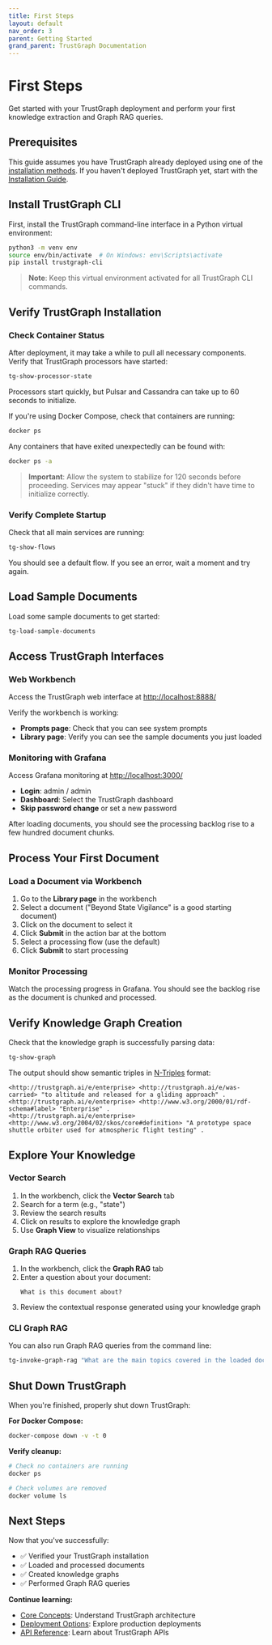 ```yaml
---
title: First Steps
layout: default
nav_order: 3
parent: Getting Started
grand_parent: TrustGraph Documentation
---
```


# First Steps

Get started with your TrustGraph deployment and perform your first knowledge extraction and Graph RAG queries.

## Prerequisites

This guide assumes you have TrustGraph already deployed using one of the [installation methods](installation.md). If you haven't deployed TrustGraph yet, start with the [Installation Guide](installation.md).

## Install TrustGraph CLI

First, install the TrustGraph command-line interface in a Python virtual environment:

```bash
python3 -m venv env
source env/bin/activate  # On Windows: env\Scripts\activate
pip install trustgraph-cli
```

> **Note**: Keep this virtual environment activated for all TrustGraph CLI commands.

## Verify TrustGraph Installation

### Check Container Status

After deployment, it may take a while to pull all necessary components. Verify that TrustGraph processors have started:

```bash
tg-show-processor-state
```

Processors start quickly, but Pulsar and Cassandra can take up to 60 seconds to initialize.

If you're using Docker Compose, check that containers are running:

```bash
docker ps
```

Any containers that have exited unexpectedly can be found with:

```bash
docker ps -a
```

> **Important**: Allow the system to stabilize for 120 seconds before proceeding. Services may appear "stuck" if they didn't have time to initialize correctly.

### Verify Complete Startup

Check that all main services are running:

```bash
tg-show-flows
```

You should see a default flow. If you see an error, wait a moment and try again.

## Load Sample Documents

Load some sample documents to get started:

```bash
tg-load-sample-documents
```

## Access TrustGraph Interfaces

### Web Workbench

Access the TrustGraph web interface at [http://localhost:8888/](http://localhost:8888/)

Verify the workbench is working:
- **Prompts page**: Check that you can see system prompts
- **Library page**: Verify you can see the sample documents you just loaded

### Monitoring with Grafana

Access Grafana monitoring at [http://localhost:3000/](http://localhost:3000/)

- **Login**: admin / admin
- **Dashboard**: Select the TrustGraph dashboard
- **Skip password change** or set a new password

After loading documents, you should see the processing backlog rise to a few hundred document chunks.

## Process Your First Document

### Load a Document via Workbench

1. Go to the **Library page** in the workbench
2. Select a document ("Beyond State Vigilance" is a good starting document)
3. Click on the document to select it
4. Click **Submit** in the action bar at the bottom
5. Select a processing flow (use the default)
6. Click **Submit** to start processing

### Monitor Processing

Watch the processing progress in Grafana. You should see the backlog rise as the document is chunked and processed.

## Verify Knowledge Graph Creation

Check that the knowledge graph is successfully parsing data:

```bash
tg-show-graph
```

The output should show semantic triples in [N-Triples](https://www.w3.org/TR/rdf12-n-triples/) format:

```
<http://trustgraph.ai/e/enterprise> <http://trustgraph.ai/e/was-carried> "to altitude and released for a gliding approach" .
<http://trustgraph.ai/e/enterprise> <http://www.w3.org/2000/01/rdf-schema#label> "Enterprise" .
<http://trustgraph.ai/e/enterprise> <http://www.w3.org/2004/02/skos/core#definition> "A prototype space shuttle orbiter used for atmospheric flight testing" .
```

## Explore Your Knowledge

### Vector Search

1. In the workbench, click the **Vector Search** tab
2. Search for a term (e.g., "state")
3. Review the search results
4. Click on results to explore the knowledge graph
5. Use **Graph View** to visualize relationships

### Graph RAG Queries

1. In the workbench, click the **Graph RAG** tab
2. Enter a question about your document:
   ```
   What is this document about?
   ```
3. Review the contextual response generated using your knowledge graph

### CLI Graph RAG

You can also run Graph RAG queries from the command line:

```bash
tg-invoke-graph-rag "What are the main topics covered in the loaded documents?"
```

## Shut Down TrustGraph

When you're finished, properly shut down TrustGraph:

**For Docker Compose:**
```bash
docker-compose down -v -t 0
```

**Verify cleanup:**
```bash
# Check no containers are running
docker ps

# Check volumes are removed
docker volume ls
```

## Next Steps

Now that you've successfully:
- ✅ Verified your TrustGraph installation
- ✅ Loaded and processed documents
- ✅ Created knowledge graphs
- ✅ Performed Graph RAG queries

**Continue learning:**
- [Core Concepts](concepts.md): Understand TrustGraph architecture
- [Deployment Options](../deployment/): Explore production deployments
- [API Reference](../reference/): Learn about TrustGraph APIs
